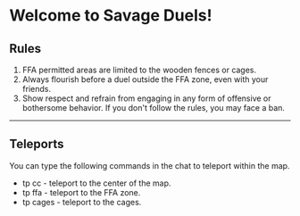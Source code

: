 # Welcome to Savage Duels!

## Rules
1. FFA permitted areas are limited to the wooden fences or cages.
2. Always flourish before a duel outside the FFA zone, even with your friends.
3. Show respect and refrain from engaging in any form of offensive or bothersome behavior.
If you don't follow the rules, you may face a ban.

---

## Teleports
You can type the following commands in the chat to teleport within the map.
- tp cc - teleport to the center of the map.
- tp ffa - teleport to the FFA zone.
- tp cages - teleport to the cages.
